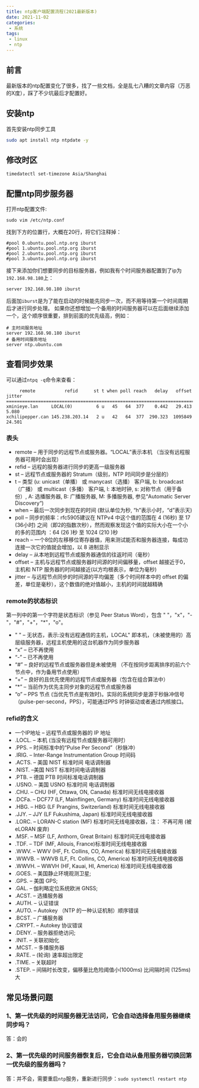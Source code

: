 ```yaml
---
title: ntp客户端配置流程(2021最新版本)
date: 2021-11-02
categories: 
 - 系统
tags:
 - linux
 - ntp
---
```


## 前言
最新版本的ntp配置变化了很多，找了一些文档，全是乱七八糟的文章内容（万恶的X度），踩了不少坑最后才配置好。

## 安装ntp
首先安装ntp同步工具
```sh
sudo apt install ntp ntpdate -y
```

## 修改时区
```
timedatectl set-timezone Asia/Shanghai
```

## 配置ntp同步服务器
打开ntp配置文件:
```
sudo vim /etc/ntp.conf
```
找到下方的位置行，大概在20行，将它们注释掉：
```
#pool 0.ubuntu.pool.ntp.org iburst
#pool 1.ubuntu.pool.ntp.org iburst
#pool 2.ubuntu.pool.ntp.org iburst
#pool 3.ubuntu.pool.ntp.org iburst
```
接下来添加你们想要同步的目标服务器，例如我有个时间服务器配置到了ip为`192.168.98.180`上：
```
server 192.168.98.180 iburst
```
后面加`iburst`是为了能在启动的时候能先同步一次，而不用等待第一个时间周期后才进行同步处理。
如果你还想增加一个备用的时间服务器可以在后面继续添加一个，这个顺序很重要，排到前面的优先级高，例如：
```
# 主时间服务地址
server 192.168.98.180 iburst
# 备用时间服务地址
server ntp.ubuntu.com
```

## 查看同步效果
可以通过`ntpq -q`命令来查看：
```
     remote           refid      st t when poll reach   delay   offset  jitter
==============================================================================
xminieye.lan     LOCAL(0)         6 u   45   64  377    0.442   29.413   5.080
xchilipepper.can 145.238.203.14   2 u   42   64  377  290.323  1095849  24.501

```
### 表头
* remote – 用于同步的远程节点或服务器。“LOCAL”表示本机 （当没有远程服务器可用时会出现）
* refid – 远程的服务器进行同步的更高一级服务器
* st – 远程节点或服务器的 Stratum（级别，NTP 时间同步是分层的）
* t – 类型 (u: unicast（单播） 或 manycast（选播） 客户端, b: broadcast（广播） 或 multicast（多播） 客户端, l: 本地时钟, s: 对称节点（用于备份）, A: 选播服务器, B: 广播服务器, M: 多播服务器, 参见“Automatic Server Discovery“)
* when – 最后一次同步到现在的时间 (默认单位为秒, “h”表示小时，“d”表示天)
* poll – 同步的频率：rfc5905建议在 NTPv4 中这个值的范围在 4 (16秒) 至 17 (36小时) 之间（即2的指数次秒），然而观察发现这个值的实际大小在一个小的多的范围内 ：64 (26 )秒 至 1024 (210 )秒
* reach – 一个8位的左移移位寄存器值，用来测试能否和服务器连接，每成功连接一次它的值就会增加，以 8 进制显示
* delay – 从本地到远程节点或服务器通信的往返时间（毫秒）
* offset – 主机与远程节点或服务器时间源的时间偏移量，offset 越接近于0，主机和 NTP 服务器的时间越接近(以方均根表示，单位为毫秒)
* jitter – 与远程节点同步的时间源的平均偏差（多个时间样本中的 offset 的偏差，单位是毫秒），这个数值的绝对值越小，主机的时间就越精确

### remote的状态标识
第一列中的第一个字符是状态标识（参见 Peer Status Word），包含 " "，"x"，"-"，"#"，"+"，"*"，"o"。
* " " – 无状态，表示:没有远程通信的主机，LOCAL" 即本机，（未被使用的）高层级服务器，远程主机使用的这台机器作为同步服务器
* “x” – 已不再使用
* “-” – 已不再使用
* “#” – 良好的远程节点或服务器但是未被使用 （不在按同步距离排序的前六个节点中，作为备用节点使用）
* “+” – 良好的且优先使用的远程节点或服务器（包含在组合算法中）
* “*” – 当前作为优先主同步对象的远程节点或服务器
* “o” – PPS 节点 (当优先节点是有效时)。实际的系统同步是源于秒脉冲信号（pulse-per-second，PPS），可能通过PPS 时钟驱动或者通过内核接口。

### refid的含义
* 一个IP地址 – 远程节点或服务器的 IP 地址
* .LOCL. – 本机 (当没有远程节点或服务器可用时）
* .PPS. – 时间标准中的“Pulse Per Second”（秒脉冲）
* .IRIG. – Inter-Range Instrumentation Group 时间码
* .ACTS. – 美国 NIST 标准时间 电话调制器
* .NIST. –美国 NIST 标准时间电话调制器
* .PTB. – 德国 PTB 时间标准电话调制器
* .USNO. – 美国 USNO 标准时间 电话调制器
* .CHU. – CHU (HF, Ottawa, ON, Canada) 标准时间无线电接收器
* .DCFa. – DCF77 (LF, Mainflingen, Germany) 标准时间无线电接收器
* .HBG. – HBG (LF Prangins, Switzerland) 标准时间无线电接收器
* .JJY. – JJY (LF Fukushima, Japan) 标准时间无线电接收器
* .LORC. – LORAN-C station (MF) 标准时间无线电接收器，注： 不再可用 (被 eLORAN 废弃)
* .MSF. – MSF (LF, Anthorn, Great Britain) 标准时间无线电接收器
* .TDF. – TDF (MF, Allouis, France)标准时间无线电接收器
* .WWV. – WWV (HF, Ft. Collins, CO, America) 标准时间无线电接收器
* .WWVB. – WWVB (LF, Ft. Collins, CO, America) 标准时间无线电接收器
* .WWVH. – WWVH (HF, Kauai, HI, America) 标准时间无线电接收器
* .GOES. – 美国静止环境观测卫星;
* .GPS. – 美国 GPS;
* .GAL. – 伽利略定位系统欧洲 GNSS;
* .ACST. – 选播服务器
* .AUTH. – 认证错误
* .AUTO. – Autokey （NTP 的一种认证机制）顺序错误
* .BCST. – 广播服务器
* .CRYPT. – Autokey 协议错误
* .DENY. – 服务器拒绝访问;
* .INIT. – 关联初始化
* .MCST. – 多播服务器
* .RATE. – (轮询) 速率超出限定
* .TIME. – 关联超时
* .STEP. – 间隔时长改变，偏移量比危险阈值小(1000ms) 比间隔时间 (125ms)大

## 常见场景问题
### 1、第一优先级的时间服务器无法访问，它会自动选择备用服务器继续同步吗？
答：会的
### 2、第一优先级的时间服务器恢复后，它会自动从备用服务器切换回第一优先级的服务器吗？
答：并不会，需要重启`ntp`服务，重新进行同步：`sudo systemctl restart ntp`